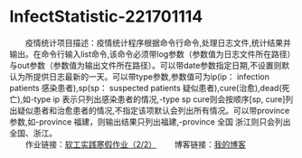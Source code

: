 # InfectStatistic-221701114
&emsp;&emsp;疫情统计项目描述：疫情统计程序根据命令行命令,处理日志文件,统计结果并输出。在命令行输入list命令,该命令必须带log参数（参数值为日志文件所在路径）与out参数（参数值为输出文件所在路径）。可以带date参数指定日期,不设置则默认为所提供日志最新的一天。可以带type参数,参数值可为ip(ip： infection patients 感染患者),sp(sp： suspected patients 疑似患者),cure(治愈),dead(死亡),如-type ip 表示只列出感染患者的情况,-type sp cure则会按顺序[sp, cure]列出疑似患者和治愈患者的情况,不指定该项默认会列出所有情况。可以带province参数,如-province 福建，则输出结果只列出福建,-province 全国 浙江则只会列出全国、浙江。    
&emsp;&emsp;作业链接：[软工实践寒假作业（2/2）](https://edu.cnblogs.com/campus/fzu/2020SPRINGS/homework/10287)
&emsp;&emsp;博客链接：[我的博客](https://www.cnblogs.com/hydc/p/12340164.html)

